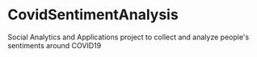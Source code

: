 # CovidSentimentAnalysis
Social Analytics and Applications project to collect and analyze people's sentiments around COVID19

